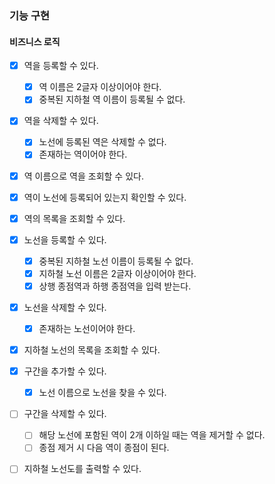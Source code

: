 ### 기능 구현

#### 비즈니스 로직

* [x] 역을 등록할 수 있다.
  * [x] 역 이름은 2글자 이상이어야 한다.
  * [x] 중복된 지하철 역 이름이 등록될 수 없다.
* [x] 역을 삭제할 수 있다.
  * [x] 노선에 등록된 역은 삭제할 수 없다.
  * [x] 존재하는 역이어야 한다.
* [x] 역 이름으로 역을 조회할 수 있다.
* [x] 역이 노선에 등록되어 있는지 확인할 수 있다.
* [x] 역의 목록을 조회할 수 있다.
* [x] 노선을 등록할 수 있다.
  * [x] 중복된 지하철 노선 이름이 등록될 수 없다.
  * [x] 지하철 노선 이름은 2글자 이상이어야 한다.
  * [x] 상행 종점역과 하행 종점역을 입력 받는다.
* [x] 노선을 삭제할 수 있다.
  * [x] 존재하는 노선이어야 한다.
* [x] 지하철 노선의 목록을 조회할 수 있다.
* [x] 구간을 추가할 수 있다.
  * [x] 노선 이름으로 노선을 찾을 수 있다.
* [ ] 구간을 삭제할 수 있다.
  * [ ] 해당 노선에 포함된 역이 2개 이하일 때는 역을 제거할 수 없다.
  * [ ] 종점 제거 시 다음 역이 종점이 된다.
* [ ] 지하철 노선도를 출력할 수 있다.

